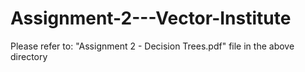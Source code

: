 # Assignment-2---Vector-Institute

Please refer to: "Assignment 2 - Decision Trees.pdf" file in the above directory
